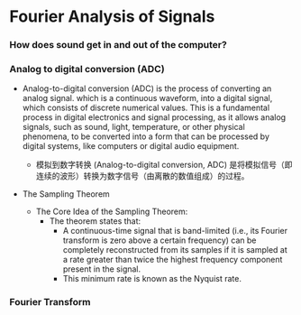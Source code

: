 # Fourier Analysis of Signals

### How does sound get in and out of the computer?

### Analog to digital conversion (ADC)

- Analog-to-digital conversion (ADC) is the process of converting an analog signal. which is a continuous waveform, into a digital signal, which consists of discrete numerical values. This is a fundamental process in digital electronics and signal processing, as it allows analog signals, such as sound, light, temperature, or other physical phenomena, to be converted into a form that can be processed by digital systems, like computers or digital audio equipment.
   - 模拟到数字转换 (Analog-to-digital conversion, ADC) 是将模拟信号（即连续的波形）转换为数字信号（由离散的数值组成）的过程。

- The Sampling Theorem
   - The Core Idea of the Sampling Theorem:
      - The theorem states that:
         - A continuous-time signal that is band-limited (i.e., its Fourier transform is zero above a certain frequency) can be completely reconstructed from its samples if it is sampled at a rate greater than twice the highest frequency component present in the signal.
         - This minimum rate is known as the Nyquist rate.

### Fourier Transform


